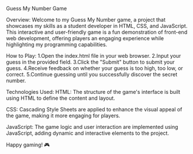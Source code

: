 Guess My Number Game

Overview:
Welcome to my Guess My Number game, a project that showcases my skills as a student developer in HTML, CSS, and JavaScript. This interactive and user-friendly game is a fun demonstration of front-end web development, offering players an engaging experience while highlighting my programming capabilities.

How to Play:
1.Open the index.html file in your web browser.
2.Input your guess in the provided field.
3.Click the "Submit" button to submit your guess.
4.Receive feedback on whether your guess is too high, too low, or correct.
5.Continue guessing until you successfully discover the secret number.

Technologies Used:
HTML: The structure of the game's interface is built using HTML to define the content and layout.

CSS: Cascading Style Sheets are applied to enhance the visual appeal of the game, making it more engaging for players.

JavaScript: The game logic and user interaction are implemented using JavaScript, adding dynamic and interactive elements to the project.

 Happy gaming! 🎮
